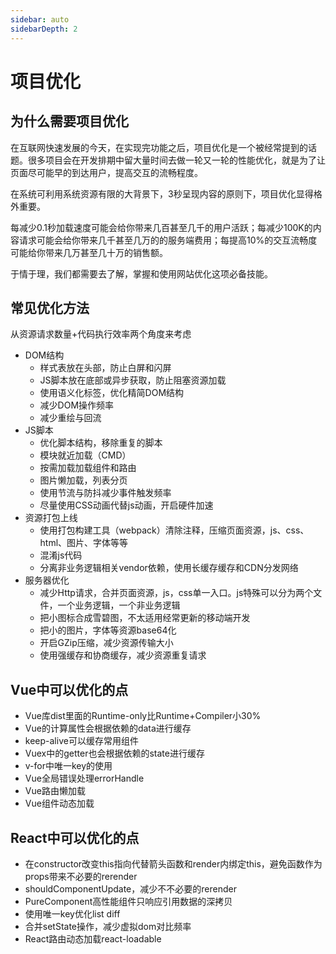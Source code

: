 ```yaml
---
sidebar: auto
sidebarDepth: 2
---
```

# 项目优化

## 为什么需要项目优化
在互联网快速发展的今天，在实现完功能之后，项目优化是一个被经常提到的话题。很多项目会在开发排期中留大量时间去做一轮又一轮的性能优化，就是为了让页面尽可能早的到达用户，提高交互的流畅程度。   

在系统可利用系统资源有限的大背景下，3秒呈现内容的原则下，项目优化显得格外重要。  

每减少0.1秒加载速度可能会给你带来几百甚至几千的用户活跃；每减少100K的内容请求可能会给你带来几千甚至几万的的服务端费用；每提高10%的交互流畅度可能给你带来几万甚至几十万的销售额。  

于情于理，我们都需要去了解，掌握和使用网站优化这项必备技能。 

<!-- ## 雅虎的网站优化准则
由之前的十四条增加到三十五条，划分为七个模块：Content,Server,Cookie,Css,Javascript,Images,Mobile
- 国内还可以找到十四条的译文 [传送门](https://blog.csdn.net/u010648555/article/details/50721751)
- 英文版原文，小白慎入，高手必读 [传送门](https://developer.yahoo.com/performance/rules.html?guccounter=1&guce_referrer=aHR0cHM6Ly9ibG9nLmNzZG4ubmV0L3UwMTA2NDg1NTUvYXJ0aWNsZS9kZXRhaWxzLzUwNzIxNzUx&guce_referrer_sig=AQAAAAYBcLTrFIOSAc2nz_tJ2jJMy3D61wk60ga-6KZXsRrj83AeYOmAPAtidujFN2XiU96F4Fzg8aApC5q7jQeB3gybDbzDxEtVdXcQr3vzjRGb_AgvB94xZy-mGs3QKuYFe5HxvaqSV01uVqvi4SZmRCmCPDIu0K0TnYwMF9AY5n6W) -->


## 常见优化方法
从资源请求数量+代码执行效率两个角度来考虑
- DOM结构
    - 样式表放在头部，防止白屏和闪屏
    - JS脚本放在底部或异步获取，防止阻塞资源加载
    - 使用语义化标签，优化精简DOM结构
    - 减少DOM操作频率
    - 减少重绘与回流
- JS脚本
    - 优化脚本结构，移除重复的脚本
    - 模块就近加载（CMD）
    - 按需加载加载组件和路由
    - 图片懒加载，列表分页
    - 使用节流与防抖减少事件触发频率
    - 尽量使用CSS动画代替js动画，开启硬件加速
- 资源打包上线
    - 使用打包构建工具（webpack）清除注释，压缩页面资源，js、css、html、图片、字体等等
    - 混淆js代码
    - 分离非业务逻辑相关vendor依赖，使用长缓存缓存和CDN分发网络
- 服务器优化
    - 减少Http请求，合并页面资源，js，css单一入口。js特殊可以分为两个文件，一个业务逻辑，一个非业务逻辑
    - 把小图标合成雪碧图，不太适用经常更新的移动端开发
    - 把小的图片，字体等资源base64化
    - 开启GZip压缩，减少资源传输大小
    - 使用强缓存和协商缓存，减少资源重复请求

## Vue中可以优化的点
- Vue库dist里面的Runtime-only比Runtime+Compiler小30%
- Vue的计算属性会根据依赖的data进行缓存
- keep-alive可以缓存常用组件
- Vuex中的getter也会根据依赖的state进行缓存
- v-for中唯一key的使用
- Vue全局错误处理errorHandle
- Vue路由懒加载
- Vue组件动态加载

## React中可以优化的点
- 在constructor改变this指向代替箭头函数和render内绑定this，避免函数作为props带来不必要的rerender
- shouldComponentUpdate，减少不不必要的rerender
- PureComponent高性能组件只响应引用数据的深拷贝
- 使用唯一key优化list diff
- 合并setState操作，减少虚拟dom对比频率
- React路由动态加载react-loadable